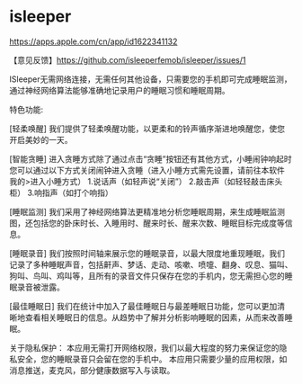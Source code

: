 # isleeper

https://apps.apple.com/cn/app/id1622341132

【意见反馈】https://github.com/isleeperfemob/isleeper/issues/1

ISleeper无需网络连接，无需任何其他设备，只需要您的手机即可完成睡眠监测，通过神经网络算法能够准确地记录用户的睡眠习惯和睡眠周期。

特色功能:

[轻柔唤醒]
我们提供了轻柔唤醒功能，以更柔和的铃声循序渐进地唤醒您，使您开启美妙的一天。

[智能贪睡]
进入贪睡方式除了通过点击“贪睡”按钮还有其他方式，小睡闹钟响起时您可以通过以下方式关闭闹钟进入贪睡（进入小睡方式需先设置，请前往本软件 我的>进入小睡方式）
1.说话声（如轻声说“关闭”）
2.敲击声（如轻轻敲击床头柜）
3.响指声（如打个响指）

[睡眠监测]
我们采用了神经网络算法更精准地分析您睡眠周期，来生成睡眠监测图，还包括您的卧床时长、入睡用时、醒来时长、醒来次数、睡眠目标完成度等信息。

[睡眠录音]
我们按照时间轴来展示您的睡眠录音，以最大限度地重现睡眠，我们记录了多种睡眠声音，包括鼾声、梦话、走动、咳嗽、喷嚏、翻身、叹息、猫叫、狗叫、鸟叫、鸡叫等，且所有的录音文件只保存在您的手机内，您无需担心您的睡眠录音被泄露。

[最佳睡眠日]
我们在统计中加入了最佳睡眠日与最差睡眠日功能，您可以更加清晰地查看相关睡眠日的信息。从趋势中了解并分析影响睡眠的因素，从而来改善睡眠。

关于隐私保护：
本应用无需打开网络权限，我们以最大程度的努力来保证您的隐私安全，您的睡眠录音只会留在您的手机中。
本应用只需要少量的应用权限，如消息推送，麦克风，部分健康数据写入与读取。

